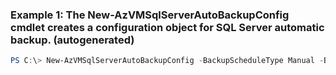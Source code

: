 ### Example 1: The New-AzVMSqlServerAutoBackupConfig cmdlet creates a configuration object for SQL Server automatic backup. (autogenerated)
```powershell
PS C:\> New-AzVMSqlServerAutoBackupConfig -BackupScheduleType Manual -BackupSystemDbs  -CertificatePassword $CertificatePassword -Enable  -EnableEncryption  -ResourceGroupName MyResourceGroup -RetentionPeriodInDays 10 -StorageContext $StorageContext
```

